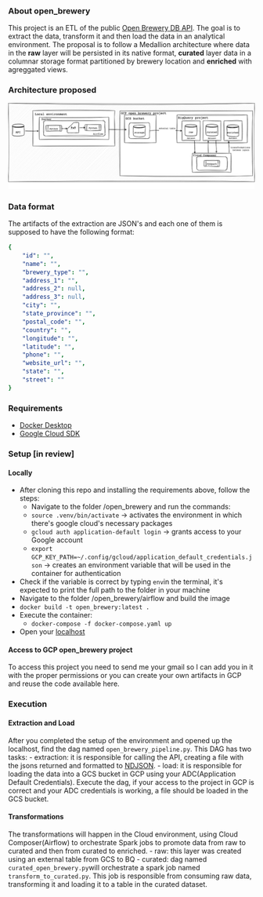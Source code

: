 ### About open_brewery
This project is an ETL of the public [Open Brewery DB API](https://www.openbrewerydb.org/documentation).
The goal is to extract the data, transform it and then load the data in an analytical environment. The proposal is to follow a Medallion architecture where data in the **raw** layer will be persisted in its native format, **curated** layer data in a columnar storage format partitioned by brewery location and **enriched** with agreggated views.

### Architecture proposed

![Label](/architecture.drawio.png)

### Data format
The artifacts of the extraction are JSON's and each one of them is supposed to have the following format:
````yaml
{
    "id": "",
    "name": "",
    "brewery_type": "",
    "address_1": "",
    "address_2": null,
    "address_3": null,
    "city": "",
    "state_province": "",
    "postal_code": "",
    "country": "",
    "longitude": "",
    "latitude": "",
    "phone": "",
    "website_url": "",
    "state": "",
    "street": ""
}
````

### Requirements
- [Docker Desktop](https://www.docker.com/products/docker-desktop/)
- [Google Cloud SDK](https://cloud.google.com/sdk/docs/install)

### Setup [in review]
#### Locally
- After cloning this repo and installing the requirements above, follow the steps: 
    - Navigate to the folder /open_brewery and run the commands:
    - ````source .venv/bin/activate```` -> activates the environment in which there's google cloud's necessary packages
    - ````gcloud auth application-default login```` -> grants access to your Google account
    - ````export GCP_KEY_PATH=~/.config/gcloud/application_default_credentials.json```` -> creates an environment variable that will be used in the container for authentication
- Check if the variable is correct by typing ````env````in the terminal, it's expected to print the full path to the folder in your machine
- Navigate to the folder /open_brewery/airflow  and build the image
- ````docker build -t open_brewery:latest . ````
- Execute the container: 
    - ````docker-compose -f docker-compose.yaml up````
- Open your [localhost](http://localhost:8080/)

#### Access to GCP open_brewery project 

To access this project you need to send me your gmail so I can add you in it with the proper permissions or you can create your own artifacts in GCP and reuse the code available here.

### Execution

#### Extraction and Load
After you completed the setup of the environment and opened up the localhost, find the dag named ````open_brewery_pipeline.py````.
This DAG has two tasks: 
    - extraction: it is responsible for calling the API, creating a file with the jsons returned and formatted to [NDJSON](http://ndjson.org/).
    - load: it is responsible for loading the data into a GCS bucket in GCP using your ADC(Application Default Credentials).
Execute the dag, if your access to the project in GCP is correct and your ADC credentials is working, a file should be loaded in the GCS bucket.

#### Transformations
The transformations will happen in the Cloud environment, using Cloud Composer(Airflow) to orchestrate Spark jobs to promote data from raw to curated and then from curated to enriched.
    - raw: this layer was created using an external table from GCS to BQ
    - curated: dag named ````curated_open_brewery.py````will orchestrate a spark job named ````transform_to_curated.py````. This job is responsible from consuming raw data, transforming it and loading it to a table in the curated dataset.
